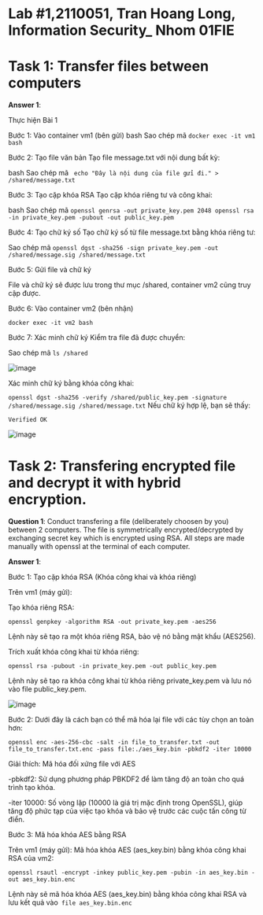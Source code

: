 # Lab #1,2110051, Tran Hoang Long, Information Security_ Nhom 01FIE
# Task 1: Transfer files between computers  
**Answer 1**:

Thực hiện Bài 1

Bước 1: Vào container vm1 (bên gửi) bash Sao chép mã ```docker exec -it vm1 bash```

Bước 2: Tạo file văn bản
Tạo file message.txt với nội dung bất kỳ:

bash Sao chép mã ``` echo "Đây là nội dung của file gửi đi." > /shared/message.txt```

Bước 3: Tạo cặp khóa RSA
Tạo cặp khóa riêng tư và công khai:

bash Sao chép mã
```openssl genrsa -out private_key.pem 2048 openssl rsa -in private_key.pem -pubout -out public_key.pem ```

Bước 4: Tạo chữ ký số
Tạo chữ ký số từ file message.txt bằng khóa riêng tư:

Sao chép mã ```openssl dgst -sha256 -sign private_key.pem -out /shared/message.sig /shared/message.txt```

Bước 5: Gửi file và chữ ký

File và chữ ký sẽ được lưu trong thư mục /shared, container vm2 cũng truy cập được.

Bước 6: Vào container vm2 (bên nhận)

```docker exec -it vm2 bash```

Bước 7: Xác minh chữ ký
Kiểm tra file đã được chuyển:

Sao chép mã ```ls /shared```

![image](https://github.com/user-attachments/assets/38ca81b0-df50-44ef-af80-5b2c26f09a9e)

Xác minh chữ ký bằng khóa công khai:

```openssl dgst -sha256 -verify /shared/public_key.pem -signature /shared/message.sig /shared/message.txt```
Nếu chữ ký hợp lệ, bạn sẽ thấy:

```Verified OK```

![image](https://github.com/user-attachments/assets/aa842b94-4083-4b41-8016-69a25246dcd6)

# Task 2: Transfering encrypted file and decrypt it with hybrid encryption. 
**Question 1**:
Conduct transfering a file (deliberately choosen by you) between 2 computers. 
The file is symmetrically encrypted/decrypted by exchanging secret key which is encrypted using RSA. 
All steps are made manually with openssl at the terminal of each computer.

**Answer 1**:

Bước 1: Tạo cặp khóa RSA (Khóa công khai và khóa riêng)

Trên vm1 (máy gửi):

Tạo khóa riêng RSA:

```openssl genpkey -algorithm RSA -out private_key.pem -aes256```

Lệnh này sẽ tạo ra một khóa riêng RSA, bảo vệ nó bằng mật khẩu (AES256).

Trích xuất khóa công khai từ khóa riêng:

```openssl rsa -pubout -in private_key.pem -out public_key.pem```

Lệnh này sẽ tạo ra khóa công khai từ khóa riêng private_key.pem và lưu nó vào file public_key.pem.

![image](https://github.com/user-attachments/assets/8d2febd0-7a0c-4932-a305-0241932e6454)

Bước 2:
Dưới đây là cách bạn có thể mã hóa lại file với các tùy chọn an toàn hơn:

```openssl enc -aes-256-cbc -salt -in file_to_transfer.txt -out file_to_transfer.txt.enc -pass file:./aes_key.bin -pbkdf2 -iter 10000```

Giải thích: Mã hóa đối xứng file với AES

-pbkdf2: Sử dụng phương pháp PBKDF2 để làm tăng độ an toàn cho quá trình tạo khóa.

-iter 10000: Số vòng lặp (10000 là giá trị mặc định trong OpenSSL), giúp tăng độ phức tạp của việc tạo khóa và bảo vệ trước các cuộc tấn công từ điển.

Bước 3: Mã hóa khóa AES bằng RSA

Trên vm1 (máy gửi):
Mã hóa khóa AES (aes_key.bin) bằng khóa công khai RSA của vm2:

```openssl rsautl -encrypt -inkey public_key.pem -pubin -in aes_key.bin -out aes_key.bin.enc```

Lệnh này sẽ mã hóa khóa AES (aes_key.bin) bằng khóa công khai RSA và lưu kết quả vào``` file aes_key.bin.enc```
